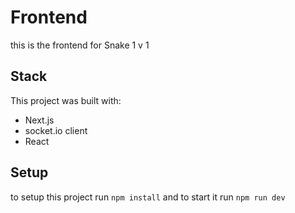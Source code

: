 # Frontend

this is the frontend for Snake 1 v 1

## Stack

This project was built with:
* Next.js
* socket.io client
* React

## Setup

to setup this project run `npm install` and to start it run `npm run dev`


